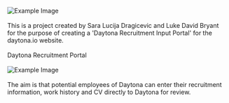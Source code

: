![Example Image](https://drive.google.com/uc?id=<1OGDM0_I4mqzMIXrnYhUzW7_hjhXSoT9N>)
<br>
<br>
This is a project created by Sara Lucija Dragicevic and Luke David Bryant for the purpose of creating a 'Daytona Recruitment Input Portal' for the daytona.io website. 
<br>
<br>
Daytona Recruitment Portal
<br>
<br>
![Example Image](https://drive.google.com/uc?id=<1WnG_KKCk-50uU5DlreaC_T7rzmW5gsHk>)
<br>
<br>
The aim is that potential employees of Daytona can enter their recruitment information, work history and CV directly to Daytona for review. 
